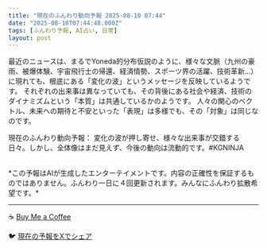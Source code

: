 ```yaml
---
title: "現在のふんわり動向予報 2025-08-10 07:44"
date: "2025-08-10T07:44:48.000Z"
tags: [ふんわり予報, AI占い, 日常]
layout: post
---
```


最近のニュースは、まるでYoneda的分布仮説のように、様々な文脈（九州の豪雨、被爆体験、宇宙飛行士の帰還、経済情勢、スポーツ界の活躍、技術革新…）に現れても、根底にある「変化の波」というメッセージを反映しているようです。  それぞれの出来事は異なっていても、その背後にある社会や経済、技術のダイナミズムという「本質」は共通しているかのようです。  人々の関心のベクトル、未来への期待と不安といった「表現」は多様でも、その「対象」は同じなのです。

現在のふんわり動向予報：
変化の波が押し寄せ、様々な出来事が交錯する日々。しかし、全体像はまだ見えず、今後の動向は流動的です。#KGNINJA

<br>
*この予報はAIが生成したエンターテイメントです。内容の正確性を保証するものではありません。ふんわり一日に４回更新されます。みんなにふんわり拡散希望です。*

---
☕️ [Buy Me a Coffee](https://www.buymeacoffee.com/kgninja)

🐦 [現在の予報をXでシェア](https://twitter.com/intent/tweet?text=%E7%8F%BE%E5%9C%A8%E3%81%AE%E3%81%B5%E3%82%93%E3%82%8F%E3%82%8A%E4%BA%88%E5%A0%B1%3A%20%E3%80%8C%E6%9C%80%E8%BF%91%E3%81%AE%E3%83%8B%E3%83%A5%E3%83%BC%E3%82%B9%E3%81%AF%E3%80%81%E3%81%BE%E3%82%8B%E3%81%A7Yoneda%E7%9A%84%E5%88%86%E5%B8%83%E4%BB%AE%E8%AA%AC%E3%81%AE%E3%82%88%E3%81%86%E3%81%AB%E3%80%81%E6%A7%98%E3%80%85%E3%81%AA%E6%96%87%E8%84%88%EF%BC%88%E4%B9%9D%E5%B7%9E%E3%81%AE%E8%B1%AA%E9%9B%A8%E3%80%81%E8%A2%AB%E7%88%86%E4%BD%93%E9%A8%93%E3%80%81%E5%AE%87%E5%AE%99%E9%A3%9B%E8%A1%8C%E5%A3%AB%E3%81%AE%E5%B8%B0%E9%82%84%E3%80%81%E7%B5%8C%E6%B8%88%E6%83%85%E5%8B%A2%E3%80%81%E3%82%B9%E3%83%9D%E3%83%BC%E3%83%84%E7%95%8C%E3%81%AE%E6%B4%BB%E8%BA%8D%E3%80%81%E6%8A%80%E8%A1%93%E9%9D%A9%E6%96%B0%E2%80%A6%EF%BC%89%E3%81%AB%E7%8F%BE%E3%82%8C%E3%81%A6%E3%82%82%E3%80%81%E6%A0%B9%E5%BA%95%E3%81%AB%E3%81%82%E3%82%8B%E3%80%8C%E5%A4%89%E5%8C%96%E3%81%AE%E6%B3%A2%E3%80%8D%E3%81%A8%E3%81%84%E3%81%86%E3%83%A1%E3%83%83%E3%82%BB...%E3%80%8D%23KGNINJA%20%E7%B6%9A%E3%81%8D%E3%81%AF%E3%83%96%E3%83%AD%E3%82%B0%E3%81%A7%EF%BC%81%F0%9F%91%87&url=https%3A%2F%2Fkg-ninja.github.io%2FFunwariyoso%2F)
